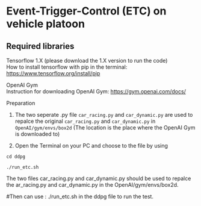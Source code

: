 Event-Trigger-Control (ETC) on vehicle platoon
===========

Required libraries
--------------
Tensorflow 1.X (please download the 1.X version to run the code)  
How to install tensorflow with pip in the terminal:   https://www.tensorflow.org/install/pip  

OpenAI Gym  
Instruction for downloading OpenAI Gym:    https://gym.openai.com/docs/  

Preparation  
1. The two seperate .py file `car_racing.py` and `car_dynamic.py` are used to repalce the original  `car_racing.py` and `car_dynamic.py` in `OpenAI/gym/envs/box2d` (The location is the place where the OpenAI Gym is downloaded to) 

2. Open the Terminal on your PC and choose to the file by using  
```
cd ddpg
```
```
./run_etc.sh
```
The two files car_racing.py and car_dynamic.py should be used to repalce the ar_racing.py and car_dynamic.py in the OpenAI/gym/envs/box2d.




#Then can use : ./run_etc.sh in the ddpg file to run the test.
